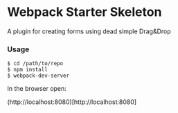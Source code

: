 # Webpack Starter Skeleton

A plugin for creating forms using dead simple Drag&Drop

### Usage

```
$ cd /path/to/repo
$ npm install
$ webpack-dev-server
```

In the browser open:

(http://localhost:8080)[http://localhost:8080]
